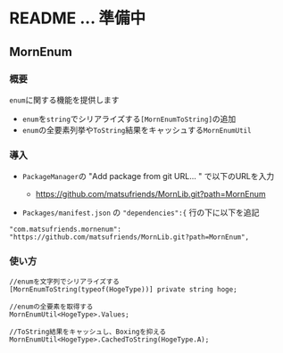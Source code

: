 # README ... 準備中

## MornEnum
### 概要
`enum`に関する機能を提供します
- `enum`を`string`でシリアライズする`[MornEnumToString]`の追加
- `enum`の全要素列挙や`ToString`結果をキャッシュする`MornEnumUtil`

### 導入

- `PackageManager`の "Add package from git URL... " で以下のURLを入力
    - https://github.com/matsufriends/MornLib.git?path=MornEnum

- `Packages/manifest.json` の `"dependencies":{` 行の下に以下を追記
```
"com.matsufriends.mornenum": "https://github.com/matsufriends/MornLib.git?path=MornEnum",
```

### 使い方
```
//enumを文字列でシリアライズする
[MornEnumToString(typeof(HogeType))] private string hoge;

//enumの全要素を取得する
MornEnumUtil<HogeType>.Values;

//ToString結果をキャッシュし、Boxingを抑える
MornEnumUtil<HogeType>.CachedToString(HogeType.A);
```
